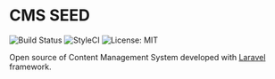 # CMS SEED

![Build Status](https://travis-ci.org/LavaLite/cms.svg?branch=master)
![StyleCI](https://github.styleci.io/repos/18992087/shield?branch=master)
![License: MIT](https://img.shields.io/badge/License-MIT-green.svg)

Open source of Content Management System developed with [Laravel](http://laravel.com/) framework.
